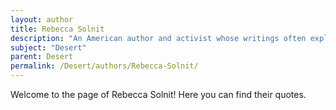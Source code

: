 ```yaml
---
layout: author
title: Rebecca Solnit
description: "An American author and activist whose writings often explore themes of ecology and geography, including her reflections on deserts and their place in the environmental movement."
subject: "Desert"
parent: Desert
permalink: /Desert/authors/Rebecca-Solnit/
---
```


Welcome to the page of Rebecca Solnit! Here you can find their quotes.
